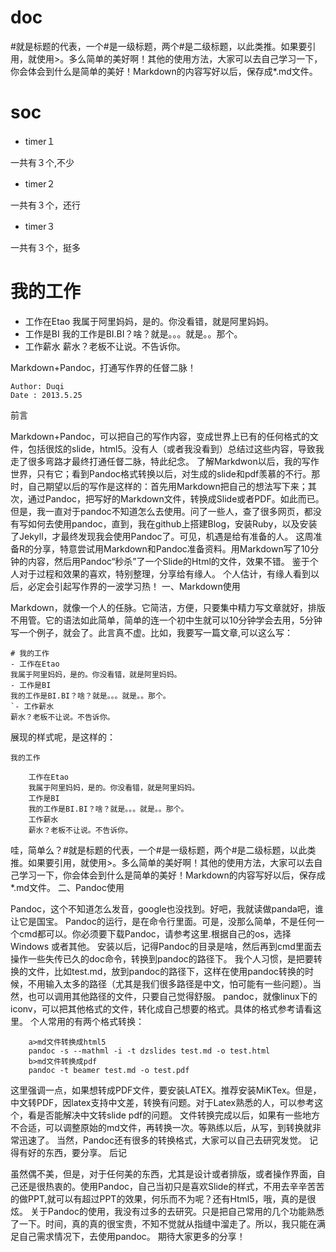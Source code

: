 # doc
#就是标题的代表，一个#是一级标题，两个#是二级标题，以此类推。如果要引用，就使用>。多么简单的美好啊！其他的使用方法，大家可以去自己学习一下，你会体会到什么是简单的美好！Markdown的内容写好以后，保存成*.md文件。


# soc
- timer１

一共有３个,不少
- timer２

一共有３个，还行
- timer３

一共有３个，挺多

# 我的工作
- 工作在Etao 
我属于阿里妈妈，是的。你没看错，就是阿里妈妈。
- 工作是BI 
我的工作是BI.BI？啥？就是。。。就是。。那个。
- 工作薪水 
薪水？老板不让说。不告诉你。 


Markdown+Pandoc，打通写作界的任督二脉！

    Author: Duqi
    Date : 2013.5.25

前言

Markdown+Pandoc，可以把自己的写作内容，变成世界上已有的任何格式的文件，包括很炫的slide，html5。没有人（或者我没看到）总结过这些内容，导致我走了很多弯路才最终打通任督二脉，特此纪念。
了解Markdwon以后，我的写作世界，只有它；看到Pandoc格式转换以后，对生成的slide和pdf羡慕的不行。那时，自己期望以后的写作是这样的：首先用Markdown把自己的想法写下来；其次，通过Pandoc，把写好的Markdown文件，转换成Slide或者PDF。如此而已。
但是，我一直对于pandoc不知道怎么去使用。问了一些人，查了很多网页，都没有写如何去使用pandoc，直到，我在github上搭建Blog，安装Ruby，以及安装了Jekyll，才最终发现我会使用Pandoc了。可见，机遇是给有准备的人。
这周准备R的分享，特意尝试用Markdown和Pandoc准备资料。用Markdown写了10分钟的内容，然后用Pandoc“秒杀”了一个Slide的Html的文件，效果不错。
鉴于个人对于过程和效果的喜欢，特别整理，分享给有缘人。 个人估计，有缘人看到以后，必定会引起写作界的一波学习热！
一、Markdown使用

Markdown，就像一个人的任脉。它简洁，方便，只要集中精力写文章就好，排版不用管。它的语法如此简单，简单的连一个初中生就可以10分钟学会去用，5分钟写一个例子，就会了。此言真不虚。比如，我要写一篇文章,可以这么写：

    # 我的工作
    - 工作在Etao
    我属于阿里妈妈，是的。你没看错，就是阿里妈妈。
    - 工作是BI
    我的工作是BI.BI？啥？就是。。。就是。。那个。
    `- 工作薪水
    薪水？老板不让说。不告诉你。

展现的样式呢，是这样的：

    我的工作

        工作在Etao
        我属于阿里妈妈，是的。你没看错，就是阿里妈妈。
        工作是BI
        我的工作是BI.BI？啥？就是。。。就是。。那个。
        工作薪水
        薪水？老板不让说。不告诉你。 

哇，简单么？#就是标题的代表，一个#是一级标题，两个#是二级标题，以此类推。如果要引用，就使用>。多么简单的美好啊！其他的使用方法，大家可以去自己学习一下，你会体会到什么是简单的美好！Markdown的内容写好以后，保存成*.md文件。
二、Pandoc使用

Pandoc，这个不知道怎么发音，google也没找到。好吧，我就读做panda吧，谁让它是国宝。
Pandoc的运行，是在命令行里面。可是，没那么简单，不是任何一个cmd都可以。你必须要下载Pandoc，请参考这里.根据自己的os，选择Windows 或者其他。
安装以后，记得Pandoc的目录是啥，然后再到cmd里面去操作一些失传已久的doc命令，转换到pandoc的路径下。
我个人习惯，是把要转换的文件，比如test.md，放到pandoc的路径下，这样在使用pandoc转换的时候，不用输入太多的路径（尤其是我们很多路径是中文，怕可能有一些问题）。当然，也可以调用其他路径的文件，只要自己觉得舒服。
pandoc，就像linux下的iconv，可以把其他格式的文件，转化成自己想要的格式。具体的格式参考请看这里。
个人常用的有两个格式转换：

        a>md文件转换成html5
        pandoc -s --mathml -i -t dzslides test.md -o test.html
        b>md文件转换成pdf
        pandoc -t beamer test.md -o test.pdf 

这里强调一点，如果想转成PDF文件，要安装LATEX。推荐安装MiKTex。但是，中文转PDF，因latex支持中文差，转换有问题。对于Latex熟悉的人，可以参考这个，看是否能解决中文转slide pdf的问题。
文件转换完成以后，如果有一些地方不合适，可以调整原始的md文件，再转换一次。等熟练以后，从写，到转换就非常迅速了。 当然，Pandoc还有很多的转换格式，大家可以自己去研究发觉。
记得有好的东西，要分享。
后记

虽然偶不美，但是，对于任何美的东西，尤其是设计或者排版，或者操作界面，自己还是很热衷的。使用Pandoc，自己当初只是喜欢Slide的样式，不用去辛辛苦苦的做PPT,就可以有超过PPT的效果，何乐而不为呢？还有Html5，哦，真的是很炫。
关于Pandoc的使用，我没有过多的去研究。只是把自己常用的几个功能熟悉了一下。时间，真的真的很宝贵，不知不觉就从指缝中溜走了。所以，我只能在满足自己需求情况下，去使用pandoc。
期待大家更多的分享！
